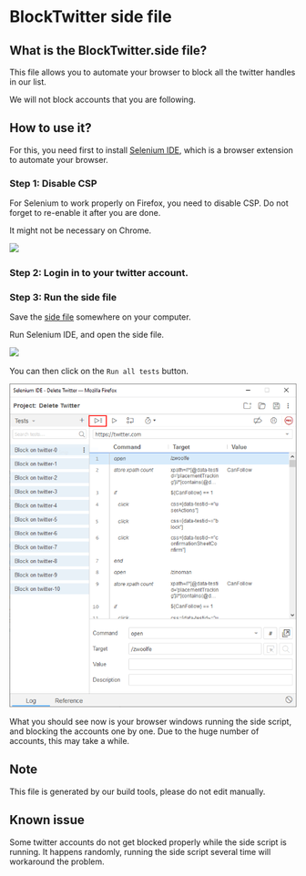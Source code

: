 # BlockTwitter side file

## What is the BlockTwitter.side file?

This file allows you to automate your browser to block all the twitter handles in our list.

We will not block accounts that you are following.

## How to use it?

For this, you need first to install [Selenium IDE](https://www.selenium.dev/selenium-ide/), which is a browser extension to automate your browser.

### Step 1: Disable CSP

For Selenium to work properly on Firefox, you need to disable CSP. Do not forget to re-enable it after you are done.

It might not be necessary on Chrome.

![](img/Firefox.PNG)

### Step 2: Login in to your twitter account.
### Step 3: Run the side file

Save the [side file](https://raw.githubusercontent.com/NicolasDorier/CancelMSM/master/BlockTwitter.side) somewhere on your computer.

Run Selenium IDE, and open the side file.

![](img/Selenium1.PNG)

You can then click on the `Run all tests` button.

![](img/Selenium2.PNG)

What you should see now is your browser windows running the side script, and blocking the accounts one by one. Due to the huge number of accounts, this may take a while.

## Note

This file is generated by our build tools, please do not edit manually.

## Known issue

Some twitter accounts do not get blocked properly while the side script is running. It happens randomly, running the side script several time will workaround the problem.
